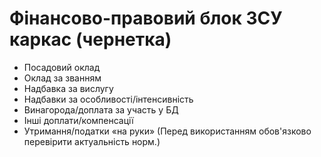 ﻿# Фінансово-правовий блок ЗСУ  каркас (чернетка)
- Посадовий оклад
- Оклад за званням
- Надбавка за вислугу
- Надбавки за особливості/інтенсивність
- Винагорода/доплата за участь у БД
- Інші доплати/компенсації
- Утримання/податки  «на руки»
(Перед використанням обов'язково перевірити актуальність норм.)
